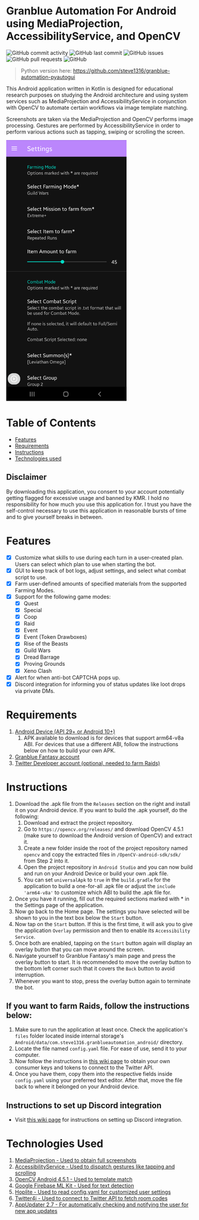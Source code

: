 # Granblue Automation For Android using MediaProjection, AccessibilityService, and OpenCV
![GitHub commit activity](https://img.shields.io/github/commit-activity/m/steve1316/granblue-automation-android?logo=GitHub) ![GitHub last commit](https://img.shields.io/github/last-commit/steve1316/granblue-automation-android?logo=GitHub) ![GitHub issues](https://img.shields.io/github/issues/steve1316/granblue-automation-android?logo=GitHub) ![GitHub pull requests](https://img.shields.io/github/issues-pr/steve1316/granblue-automation-android?logo=GitHub) ![GitHub](https://img.shields.io/github/license/steve1316/granblue-automation-android?logo=GitHub)

> Python version here: https://github.com/steve1316/granblue-automation-pyautogui

This Android application written in Kotlin is designed for educational research purposes on studying the Android architecture and using system services such as MediaProjection and AccessibilityService in conjunction with OpenCV to automate certain workflows via image template matching.

Screenshots are taken via the MediaProjection and OpenCV performs image processing. Gestures are performed by AccessibilityService in order to perform various actions such as tapping, swiping or scrolling the screen.

<img src="app/src/main/assets/readme_assets/1.png" height="700px" />

# Table of Contents
- [Features](<#Features>)
- [Requirements](<#Requirements>)
- [Instructions](<#Instructions>)
- [Technologies used](<#Technologies-Used>)

## Disclaimer
By downloading this application, you consent to your account potentially getting flagged for excessive usage and banned by KMR. I hold no responsibility for how much you use this application for. I trust you have the self-control necessary to use this application in reasonable bursts of time and to give yourself breaks in between.

# Features
- [x] Customize what skills to use during each turn in a user-created plan. Users can select which plan to use when starting the bot.
- [x] GUI to keep track of bot logs, adjust settings, and select what combat script to use.
- [x] Farm user-defined amounts of specified materials from the supported Farming Modes.
- [x] Support for the following game modes:
  - [x] Quest
  - [x] Special
  - [x] Coop
  - [x] Raid
  - [x] Event
  - [x] Event (Token Drawboxes)
  - [x] Rise of the Beasts
  - [x] Guild Wars
  - [x] Dread Barrage
  - [x] Proving Grounds
  - [x] Xeno Clash
- [x] Alert for when anti-bot CAPTCHA pops up.
- [x] Discord integration for informing you of status updates like loot drops via private DMs.

# Requirements
1. [Android Device (API 29+ or Android 10+)](https://developer.android.com/about/versions)
   1. APK available to download is for devices that support arm64-v8a ABI. For devices that use a different ABI, follow the instructions below on how to build your own APK.
2. [Granblue Fantasy account](http://game.granbluefantasy.jp/)
3. [Twitter Developer account (optional, needed to farm Raids)](https://developer.twitter.com/en)

# Instructions
1. Download the .apk file from the ```Releases``` section on the right and install it on your Android device. If you want to build the .apk yourself, do the following:
   1. Download and extract the project repository.
   2. Go to ```https://opencv.org/releases/``` and download OpenCV 4.5.1 (make sure to download the Android version of OpenCV) and extract it.
   3. Create a new folder inside the root of the project repository named ```opencv``` and copy the extracted files in ```/OpenCV-android-sdk/sdk/``` from Step 2 into it.
   4. Open the project repository in ```Android Studio``` and you can now build and run on your Android Device or build your own .apk file.
   5. You can set ```universalApk``` to ```true``` in the ```build.gradle``` for the application to build a one-for-all .apk file or adjust the ```include 'arm64-v8a'``` to customize which ABI to build the .apk file for.
2. Once you have it running, fill out the required sections marked with * in the Settings page of the application.
3. Now go back to the Home page. The settings you have selected will be shown to you in the text box below the ```Start``` button.
4. Now tap on the ```Start``` button. If this is the first time, it will ask you to give the application ```Overlay``` permission and then to enable its ```Accessibility Service```.
5. Once both are enabled, tapping on the ```Start``` button again will display an overlay button that you can move around the screen.
6. Navigate yourself to Granblue Fantasy's main page and press the overlay button to start. It is recommended to move the overlay button to the bottom left corner such that it covers the ```Back``` button to avoid interruption.
7. Whenever you want to stop, press the overlay button again to terminate the bot.

## If you want to farm Raids, follow the instructions below:
1. Make sure to run the application at least once. Check the application's ```files``` folder located inside internal storage's ```Android/data/com.steve1316.granblueautomation_android/``` directory.
2. Locate the file named ```config.yaml``` file. For ease of use, send it to your computer.
3. Now follow the instructions in [this wiki page](https://github.com/steve1316/granblue-automation-pyautogui) to obtain your own consumer keys and tokens to connect to the Twitter API.
4. Once you have them, copy them into the respective fields inside ```config.yaml``` using your preferred text editor. After that, move the file back to where it belonged on your Android device.

## Instructions to set up Discord integration
- Visit [this wiki page](https://github.com/steve1316/granblue-automation-pyautogui/wiki/Instructions-for-Discord-integration) for instructions on setting up Discord integration.

# Technologies Used
1. [MediaProjection - Used to obtain full screenshots](https://developer.android.com/reference/android/media/projection/MediaProjection)
2. [AccessibilityService - Used to dispatch gestures like tapping and scrolling](https://developer.android.com/reference/android/accessibilityservice/AccessibilityService)
3. [OpenCV Android 4.5.1 - Used to template match](https://opencv.org/releases/)
4. [Google Firebase ML Kit - Used for text detection](https://developers.google.com/ml-kit/vision/text-recognition/android)
5. [Hoplite - Used to read config.yaml for customized user settings](https://github.com/sksamuel/hoplite)
6. [Twitter4j - Used to connect to Twitter API to fetch room codes](https://github.com/Twitter4J/Twitter4J)
7. [AppUpdater 2.7 - For automatically checking and notifying the user for new app updates](https://github.com/javiersantos/AppUpdater)
